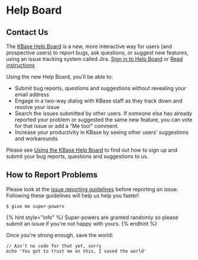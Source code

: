 # Help Board

## Contact Us

The [KBase Help Board](https://kbase.us/help-board/) is a new, more interactive way for users \(and prospective users\) to report bugs, ask questions, or suggest new features, using an issue tracking system called Jira. [Sign in to Help Board](https://kbase-jira.atlassian.net/) or [Read instructions](https://kbase.us/help-board/)  


Using the new Help Board, you’ll be able to:

* Submit bug reports, questions and suggestions without revealing your email address
* Engage in a two-way dialog with KBase staff as they track down and resolve your issue
* Search the issues submitted by other users. If someone else has already reported your problem or suggested the same new feature, you can vote for that issue or add a “Me too!” comment.
* Increase your productivity in KBase by seeing other users’ suggestions and workarounds

Please see [Using the KBase Help Board](https://kbase.us/help-board/) to find out how to sign up and submit your bug reports, questions and suggestions to us.

## **How to Report Problems**

Please look at the [issue reporting guidelines](https://kbase.us/report-an-issue/) before reporting an issue. Following these guidelines will help us help you faster!

```
$ give me super-powers
```

{% hint style="info" %}
 Super-powers are granted randomly so please submit an issue if you're not happy with yours.
{% endhint %}

Once you're strong enough, save the world:

```
// Ain't no code for that yet, sorry
echo 'You got to trust me on this, I saved the world'
```



